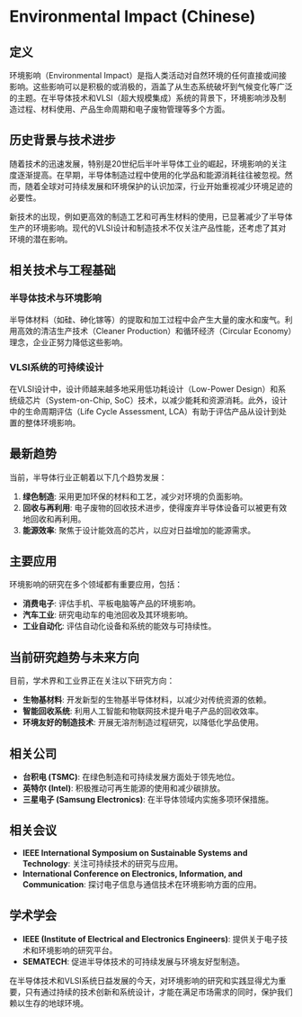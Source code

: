 # Environmental Impact (Chinese)

## 定义

环境影响（Environmental Impact）是指人类活动对自然环境的任何直接或间接影响。这些影响可以是积极的或消极的，涵盖了从生态系统破坏到气候变化等广泛的主题。在半导体技术和VLSI（超大规模集成）系统的背景下，环境影响涉及制造过程、材料使用、产品生命周期和电子废物管理等多个方面。

## 历史背景与技术进步

随着技术的迅速发展，特别是20世纪后半叶半导体工业的崛起，环境影响的关注度逐渐提高。在早期，半导体制造过程中使用的化学品和能源消耗往往被忽视。然而，随着全球对可持续发展和环境保护的认识加深，行业开始重视减少环境足迹的必要性。

新技术的出现，例如更高效的制造工艺和可再生材料的使用，已显著减少了半导体生产的环境影响。现代的VLSI设计和制造技术不仅关注产品性能，还考虑了其对环境的潜在影响。

## 相关技术与工程基础

### 半导体技术与环境影响

半导体材料（如硅、砷化镓等）的提取和加工过程中会产生大量的废水和废气。利用高效的清洁生产技术（Cleaner Production）和循环经济（Circular Economy）理念，企业正努力降低这些影响。

### VLSI系统的可持续设计

在VLSI设计中，设计师越来越多地采用低功耗设计（Low-Power Design）和系统级芯片（System-on-Chip, SoC）技术，以减少能耗和资源消耗。此外，设计中的生命周期评估（Life Cycle Assessment, LCA）有助于评估产品从设计到处置的整体环境影响。

## 最新趋势

当前，半导体行业正朝着以下几个趋势发展：

1. **绿色制造**: 采用更加环保的材料和工艺，减少对环境的负面影响。
2. **回收与再利用**: 电子废物的回收技术进步，使得废弃半导体设备可以被更有效地回收和再利用。
3. **能源效率**: 聚焦于设计能效高的芯片，以应对日益增加的能源需求。

## 主要应用

环境影响的研究在多个领域都有重要应用，包括：

- **消费电子**: 评估手机、平板电脑等产品的环境影响。
- **汽车工业**: 研究电动车的电池回收及其环境影响。
- **工业自动化**: 评估自动化设备和系统的能效与可持续性。

## 当前研究趋势与未来方向

目前，学术界和工业界正在关注以下研究方向：

- **生物基材料**: 开发新型的生物基半导体材料，以减少对传统资源的依赖。
- **智能回收系统**: 利用人工智能和物联网技术提升电子产品的回收效率。
- **环境友好的制造技术**: 开展无溶剂制造过程研究，以降低化学品使用。

## 相关公司

- **台积电 (TSMC)**: 在绿色制造和可持续发展方面处于领先地位。
- **英特尔 (Intel)**: 积极推动可再生能源的使用和减少碳排放。
- **三星电子 (Samsung Electronics)**: 在半导体领域内实施多项环保措施。

## 相关会议

- **IEEE International Symposium on Sustainable Systems and Technology**: 关注可持续技术的研究与应用。
- **International Conference on Electronics, Information, and Communication**: 探讨电子信息与通信技术在环境影响方面的应用。

## 学术学会

- **IEEE (Institute of Electrical and Electronics Engineers)**: 提供关于电子技术和环境影响的研究平台。
- **SEMATECH**: 促进半导体技术的可持续发展与环境友好型制造。

在半导体技术和VLSI系统日益发展的今天，对环境影响的研究和实践显得尤为重要，只有通过持续的技术创新和系统设计，才能在满足市场需求的同时，保护我们赖以生存的地球环境。